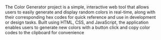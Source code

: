 The Color Generator project is a simple, interactive web tool that allows users to easily generate and display random colors in real-time, along with their corresponding hex codes for quick reference and use in development or design tasks. Built using HTML, CSS, and JavaScript, the application enables users to generate new colors with a button click and copy color codes to the clipboard for convenience
